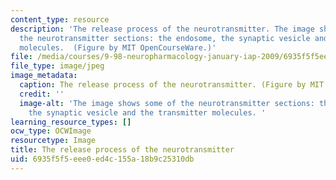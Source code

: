 ```yaml
---
content_type: resource
description: 'The release process of the neurotransmitter. The image shows some of
  the neurotransmitter sections: the endosome, the synaptic vesicle and the transmitter
  molecules.  (Figure by MIT OpenCourseWare.)'
file: /media/courses/9-98-neuropharmacology-january-iap-2009/6935f5f5eee0ed4c155a18b9c25310db_9-98iap09-th.jpg
file_type: image/jpeg
image_metadata:
  caption: The release process of the neurotransmitter. (Figure by MIT OpenCourseWare.)
  credit: ''
  image-alt: 'The image shows some of the neurotransmitter sections: the endosome,
    the synaptic vesicle and the transmitter molecules. '
learning_resource_types: []
ocw_type: OCWImage
resourcetype: Image
title: The release process of the neurotransmitter
uid: 6935f5f5-eee0-ed4c-155a-18b9c25310db
---
```

